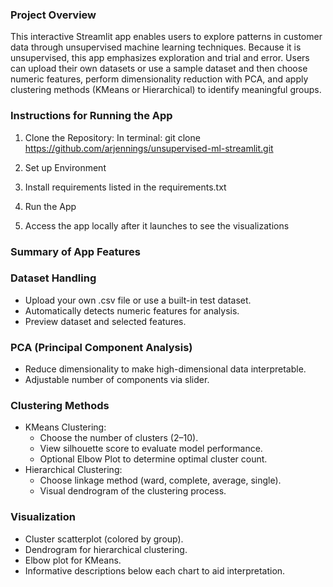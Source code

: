 ### Project Overview ###

This interactive Streamlit app enables users to explore patterns in customer data through unsupervised machine learning techniques. Because it is unsupervised, this app emphasizes exploration and trial and error. Users can upload their own datasets or use a sample dataset and then choose numeric features, perform dimensionality reduction with PCA, and apply clustering methods (KMeans or Hierarchical) to identify meaningful groups.

### Instructions for Running the App ###
1. Clone the Repository: 
In terminal: git clone https://github.com/arjennings/unsupervised-ml-streamlit.git

2. Set up Environment

3. Install requirements listed in the requirements.txt

4. Run the App

5. Access the app locally after it launches to see the visualizations


### Summary of App Features

### Dataset Handling
- Upload your own .csv file or use a built-in test dataset.
- Automatically detects numeric features for analysis.
- Preview dataset and selected features.

### PCA (Principal Component Analysis)
- Reduce dimensionality to make high-dimensional data interpretable.
- Adjustable number of components via slider.

### Clustering Methods
- KMeans Clustering:
  - Choose the number of clusters (2–10).
  - View silhouette score to evaluate model performance.
  - Optional Elbow Plot to determine optimal cluster count.
- Hierarchical Clustering:
  - Choose linkage method (ward, complete, average, single).
  - Visual dendrogram of the clustering process.

### Visualization
- Cluster scatterplot (colored by group).
- Dendrogram for hierarchical clustering.
- Elbow plot for KMeans.
- Informative descriptions below each chart to aid interpretation.



